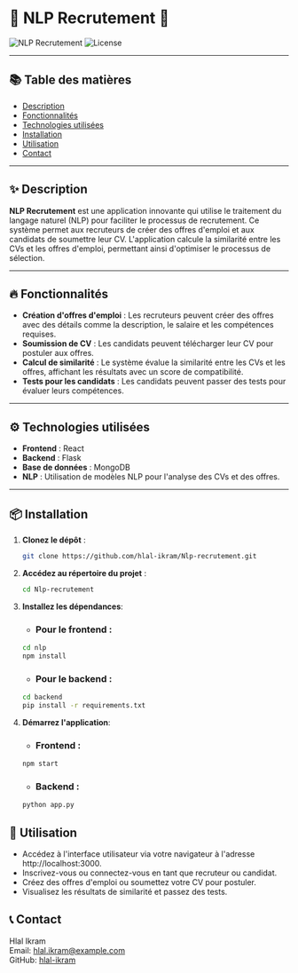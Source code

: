 # 🌟 NLP Recrutement 🌟

![NLP Recrutement](https://img.shields.io/badge/Status-Active-brightgreen) ![License](https://img.shields.io/badge/License-MIT-blue)

---

## 📚 Table des matières
- [Description](#✨-description)
- [Fonctionnalités](#🔥-fonctionnalités)
- [Technologies utilisées](#⚙️-technologies-utilisées)
- [Installation](#📦-installation)
- [Utilisation](#🚀-utilisation)
- [Contact](#📞-contact)
---

## ✨ Description
**NLP Recrutement** est une application innovante qui utilise le traitement du langage naturel (NLP) pour faciliter le processus de recrutement. Ce système permet aux recruteurs de créer des offres d'emploi et aux candidats de soumettre leur CV. L'application calcule la similarité entre les CVs et les offres d'emploi, permettant ainsi d'optimiser le processus de sélection.

---

## 🔥 Fonctionnalités
- **Création d'offres d'emploi** : Les recruteurs peuvent créer des offres avec des détails comme la description, le salaire et les compétences requises.
- **Soumission de CV** : Les candidats peuvent télécharger leur CV pour postuler aux offres.
- **Calcul de similarité** : Le système évalue la similarité entre les CVs et les offres, affichant les résultats avec un score de compatibilité.
- **Tests pour les candidats** : Les candidats peuvent passer des tests pour évaluer leurs compétences.

---

## ⚙️ Technologies utilisées
- **Frontend** : React
- **Backend** : Flask
- **Base de données** : MongoDB
- **NLP** : Utilisation de modèles NLP pour l'analyse des CVs et des offres.

---

## 📦 Installation
1. **Clonez le dépôt** :
   ```bash
   git clone https://github.com/hlal-ikram/Nlp-recrutement.git
2. **Accédez au répertoire du projet** :
    ```bash
    cd Nlp-recrutement
3. **Installez les dépendances**:
    - ### Pour le frontend :
     ```bash
     cd nlp
     npm install
     ```
    - ### Pour le backend :
     ```bash
     cd backend
     pip install -r requirements.txt
     ```
4. **Démarrez l'application**:

   - ### Frontend :
   ```bash
   npm start
   ```
   - ### Backend :
   ```bash
   python app.py
   ```
## 🚀 Utilisation
- Accédez à l'interface utilisateur via votre navigateur à l'adresse http://localhost:3000.
- Inscrivez-vous ou connectez-vous en tant que recruteur ou candidat.
- Créez des offres d'emploi ou soumettez votre CV pour postuler.
- Visualisez les résultats de similarité et passez des tests.

## 📞 Contact
Hlal Ikram  
Email: hlal.ikram@example.com  
GitHub: [hlal-ikram](https://github.com/hlal-ikram)



